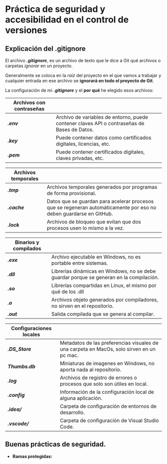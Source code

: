 # Práctica de seguridad y accesibilidad en el control de versiones

## Explicación del .gitignore

El archivo ***.gitignore***, es un archivo de texto que le dice a Git qué archivos o carpetas *ignorar* en un proyecto.

Generalmente se coloca en la *raíz* del proyecto en el que vamos a trabajar y cualquier entrada en ese archivo se **ignorará en todo el proyecto de Git**.

La configuración de mi ***.gitignore*** y el **por qué** he elegido esos archivos:

| Archivos con contraseñas  |  |
| ------------- |-------------|
| ***.env***     | Archivo de variables de entorno, puede contener claves API o contraseñas de Bases de Datos.     |
| ***.key***     | Puede contener datos como certificados digitales, licencias, etc.     |
| ***.pem***      |  Puede contener certificados digitales, claves privadas, etc.    |

| Archivos temporales  |  |
| ------------- |-------------|
| ***.tmp***     | Archivos temporales generados por programas de forma provisional.     |
| ***.cache***     |   Datos que se guardan para acelerar procesos que se regeneran automáticamente por eso no deben guardarse en GitHub.   |
| ***.lock***      |   Archivos de bloqueo que evitan que dos procesos usen lo mismo a la vez.   |

| Binarios y compilados  |  |
| ------------- |-------------|
| ***.exe***     |  Archivo ejecutable en Windows, no es portable entre sistemas.    |
| ***.dll***     |  Librerías dinámicas en Windows, no se debe guardar porque se generan en la compilación.    |
| ***.so***      |  Librerías compartidas en Linux, el mismo por qué de los .dll    |
| ***.o***       |  Archivos objeto generados por compiladores, no sirven en el repositorio. |
| ***.out***     |  Salida compilada que se genera al compilar. |

| Configuraciones locales  |  |
| ------------- |-------------|
| ***.DS_Store*** | Metadatos de las preferencias visuales de una carpeta en MacOs, solo sirven en un pc mac.     |
| ***Thumbs.db*** | Miniaturas de imagenes en Windows, no aporta nada al repositorio.     |
| ***.log***      | Archivos de registro de errores o procesos que solo son útiles en local.     |
| ***.config***   | Información de la configuración local de alguna aplicación.   |
| ***.idea/***    | Carpeta de configuración de entornos de desarrollo.  |
| ***.vscode/***  | Carpeta de configuración de Visual Studio Code. |

## Buenas prácticas de seguridad.

* **Ramas protegidas:**


